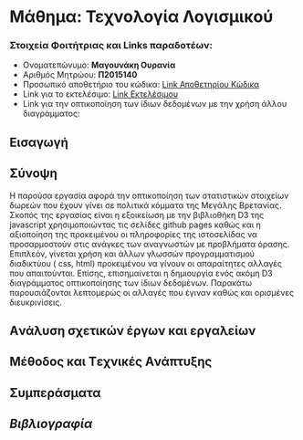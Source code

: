# Μάθημα: Τεχνολογία Λογισμικού

### Στοιχεία Φοιτήτριας και Links παραδοτέων:
* Ονοματεπώνυμο: **Μαγουνάκη Ουρανία**
* Αριθμός Μητρώου: **Π2015140**
* Προσωπικό αποθετήριο του κώδικα: [Link Αποθετηρίου Κώδικα](https://github.com/p15mago/D3js-uk-political-donations)
* Link για το εκτελέσιμο: [Link Εκτελέσιμου](https://p15mago.github.io/D3js-uk-political-donations/)
* Link για την οπτικοποίηση των ίδιων δεδομένων με την χρήση άλλου διαγράμματος:

## Εισαγωγή


## Σύνοψη
Η παρούσα εργασία αφορά την οπτικοποίηση των στατιστικών στοιχείων δωρεών που έχουν γίνει σε πολιτικά κόμματα της Μεγάλης Βρετανίας. Σκοπός της εργασίας είναι η εξοικείωση με την βιβλιοθήκη D3 της javascript χρησιμοποιώντας τις σελίδες github pages καθώς και η αξιοποίηση της προκειμένου οι πληροφορίες της ιστοσελίδας να προσαρμοστούν στις ανάγκες των αναγνωστών με προβλήματα όρασης. Επιπλεόν, γίνεται χρήση και άλλων γλωσσών προγραμματισμού διαδικτύου ( css, html) προκειμένου να γίνουν οι απαραίτητες αλλαγές που απαιτούνται. Επίσης, επισημαίνεται η δημιουργία ενός ακόμη D3 διαγράμματος οπτικοποίησης των ίδιων δεδομένων. Παρακάτω παρουσιάζονται λεπτομερώς οι αλλαγές που έγιναν καθώς και ορισμένες διευκρινίσεις.


## Aνάλυση σχετικών έργων και εργαλείων

## Mέθοδος και Tεχνικές Aνάπτυξης

## Συμπεράσματα

## _Βιβλιογραφία_

